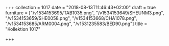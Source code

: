 +++
collection = 1017
date = "2018-08-13T11:46:43+02:00"
draft = true
furniture = ["/v1534153695/TAB1035.png", "/v1534153649/SHEUNM3.png", "/v1534153659/SHE0058.png", "/v1534153668/CHA1078.png", "/v1534153685/ARM0004.png", "/v1531235583/BED90.png"]
title = "Kollektion 1017"

+++
